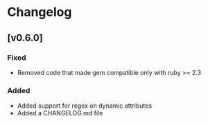 # Changelog

## [v0.6.0]

### Fixed
- Removed code that made gem compatible only with ruby >= 2.3

### Added
- Added support for regex on dynamic attributes
- Added a CHANGELOG.md file
